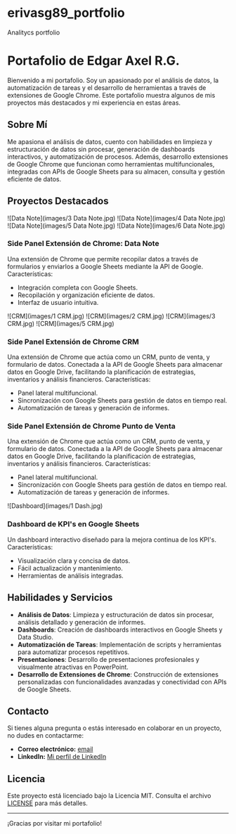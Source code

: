 # erivasg89_portfolio

Analitycs portfolio

# Portafolio de Edgar Axel R.G.

Bienvenido a mi portafolio. Soy un apasionado por el análisis de datos, la automatización de tareas y el desarrollo de herramientas a través de extensiones de Google Chrome. Este portafolio muestra algunos de mis proyectos más destacados y mi experiencia en estas áreas.

## Sobre Mí

Me apasiona el análisis de datos, cuento con habilidades en limpieza y estructuración de datos sin procesar, generación de dashboards interactivos, y automatización de procesos. Además, desarrollo extensiones de Google Chrome que funcionan como herramientas multifuncionales, integradas con APIs de Google Sheets para su almacen, consulta y gestión eficiente de datos.

## Proyectos Destacados

![Data Note](images/3 Data Note.jpg)
![Data Note](images/4 Data Note.jpg)
![Data Note](images/5 Data Note.jpg)
![Data Note](images/6 Data Note.jpg)

### Side Panel Extensión de Chrome: Data Note
Una extensión de Chrome que permite recopilar datos a través de formularios y enviarlos a Google Sheets mediante la API de Google. Características:
- Integración completa con Google Sheets.
- Recopilación y organización eficiente de datos.
- Interfaz de usuario intuitiva.

![CRM](images/1 CRM.jpg)
![CRM](images/2 CRM.jpg)
![CRM](images/3 CRM.jpg)
![CRM](images/5 CRM.jpg)


### Side Panel Extensión de Chrome CRM
Una extensión de Chrome que actúa como un CRM, punto de venta, y formulario de datos. Conectada a la API de Google Sheets para almacenar datos en Google Drive, facilitando la planificación de estrategias, inventarios y análisis financieros. Características:
- Panel lateral multifuncional.
- Sincronización con Google Sheets para gestión de datos en tiempo real.
- Automatización de tareas y generación de informes.

### Side Panel Extensión de Chrome Punto de Venta
Una extensión de Chrome que actúa como un CRM, punto de venta, y formulario de datos. Conectada a la API de Google Sheets para almacenar datos en Google Drive, facilitando la planificación de estrategias, inventarios y análisis financieros. Características:
- Panel lateral multifuncional.
- Sincronización con Google Sheets para gestión de datos en tiempo real.
- Automatización de tareas y generación de informes.

![Dashboard](images/1 Dash.jpg)

### Dashboard de KPI's en Google Sheets
Un dashboard interactivo diseñado para la mejora continua de los KPI's. Características:
- Visualización clara y concisa de datos.
- Fácil actualización y mantenimiento.
- Herramientas de análisis integradas.
## Habilidades y Servicios

- **Análisis de Datos**: Limpieza y estructuración de datos sin procesar, análisis detallado y generación de informes.
- **Dashboards**: Creación de dashboards interactivos en Google Sheets y Data Studio.
- **Automatización de Tareas**: Implementación de scripts y herramientas para automatizar procesos repetitivos.
- **Presentaciones**: Desarrollo de presentaciones profesionales y visualmente atractivas en PowerPoint.
- **Desarrollo de Extensiones de Chrome**: Construcción de extensiones personalizadas con funcionalidades avanzadas y conectividad con APIs de Google Sheets.

## Contacto

Si tienes alguna pregunta o estás interesado en colaborar en un proyecto, no dudes en contactarme:

- **Correo electrónico:** [email](mailto:erivasg89@gmail.com)
- **LinkedIn:** [Mi perfil de LinkedIn](https://www.linkedin.com/in/edgar-axel-rivas-godinez-b22566296)

## Licencia

Este proyecto está licenciado bajo la Licencia MIT. Consulta el archivo [LICENSE](LICENSE) para más detalles.

---

¡Gracias por visitar mi portafolio!
